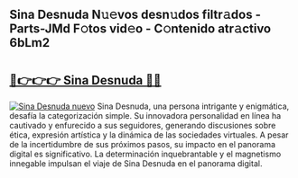 ## Sina Desnuda N𝚞𝚎vos desn𝚞dos filtr𝚊dos - Parts-JMd F𝚘tos vid𝚎o - C𝚘ntenido atr𝚊ctivo 6bLm2

# <h2><a href="http://mb6sqn.tromn.icu/?c=Sina+Desnuda">🔗👉👉👉 Sina Desnuda 🔗🔗</a></h2>

[![Sina Desnuda nuevo](https://i.imgur.com/pEAQMta.gif)](http://mb6sqn.tromn.icu/?c=Sina+Desnuda)
Sina Desnuda, una persona intrigante y enigmática, desafía la categorización simple. Su innovadora personalidad en línea ha cautivado y enfurecido a sus seguidores, generando discusiones sobre ética, expresión artística y la dinámica de las sociedades virtuales. A pesar de la incertidumbre de sus próximos pasos, su impacto en el panorama digital es significativo. La determinación inquebrantable y el magnetismo innegable impulsan el viaje de Sina Desnuda en el panorama digital.
